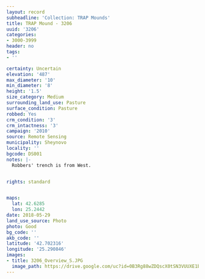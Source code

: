 ```yaml
---
layout: record
subheadline: 'Collection: TRAP Mounds'
title: TRAP Mound - 3206
uuid: '3206'
categories:
- 3000-3999
header: no
tags:
- ''

certainty: Uncertain
elevation: '487'
max_diameter: '10'
min_diameter: '8'
height: '1.5'
size_category: Medium
surrounding_land_use: Pasture
surface_condition: Pasture
robbed: Yes
crm_condition: '3'
crm_intactness: '3'
campaign: '2010'
source: Remote Sensing
municipality: Sheynovo
locality: ''
bgcode: DS001
notes: |-
  Robbers' trench is from West.


rights: standard


maps:
  lat: 42.6285
  lon: 25.2442
date: 2018-05-29
land_use_source: Photo
photo: Good
bg_code: ''
akb_code: ''
latitude: '42.702316'
longitude: '25.290846'
images:
- title: 3206_Overview_S.JPG
  image_path: https://drive.google.com/uc?id=0B3Rg88wZDQscX0tSN3VUUXE1bk0
---
```

